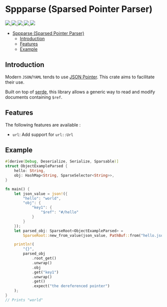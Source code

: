 # Sppparse (Sparsed Pointer Parser)

<a href="https://gitlab.com/basiliq/sppparse/-/pipelines" alt="Gitlab pipeline status">
  <img src="https://img.shields.io/gitlab/pipeline/basiliq/sppparse/master">
</a>
<a href="https://codecov.io/gl/basiliq/sppparse" alt="Codecov">
  <img src="https://img.shields.io/codecov/c/gitlab/basiliq/sppparse?token=THQK5HQAR8">
</a>
<a href="https://crates.io/crates/sppparse" alt="Crates.io version">
  <img src="https://img.shields.io/crates/v/sppparse">
</a>
<a href="https://crates.io/crates/sppparse" alt="Crates.io license">
  <img src="https://img.shields.io/crates/l/sppparse?label=license">
</a>
<a href="https://docs.rs/sppparse/0.1.0/sppparse/" alt="Docs.rs">
  <img src="https://docs.rs/sppparse/badge.svg">
</a>

- [Sppparse (Sparsed Pointer Parser)](#sppparse-sparsed-pointer-parser)
	- [Introduction](#introduction)
	- [Features](#features)
	- [Example](#example)

## Introduction

Modern `JSON`/`YAML` tends to use [JSON Pointer](https://tools.ietf.org/html/rfc6901). This crate aims to facilitate their use.

Built on top of [serde](https://serde.rs/), this library allows a generic way to read and modify documents containing `$ref`.

## Features

The following features are available :

- `url`: Add support for `url::Url`

## Example

```rust
#[derive(Debug, Deserialize, Serialize, Sparsable)]
struct ObjectExampleParsed {
    hello: String,
    obj: HashMap<String, SparseSelector<String>>,
}

fn main() {
    let json_value = json!({
        "hello": "world",
        "obj": {
            "key1": {
                "$ref": "#/hello"
            }
        }
    });
    let parsed_obj: SparseRoot<ObjectExampleParsed> =
        SparseRoot::new_from_value(json_value, PathBuf::from("hello.json"), vec![]).unwrap();

    println!(
        "{}",
        parsed_obj
            .root_get()
            .unwrap()
            .obj
            .get("key1")
            .unwrap()
            .get()
            .expect("the dereferenced pointer")
    );
}
// Prints "world"
```

